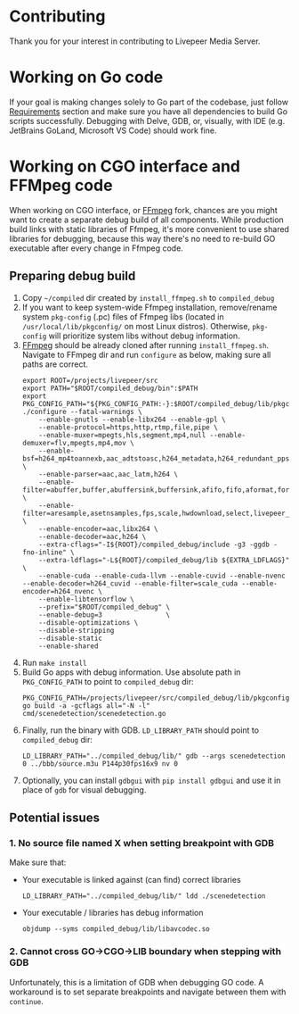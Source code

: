 # Contributing
Thank you for your interest in contributing to Livepeer Media Server.

# Working on Go code
If your goal is making changes solely to Go part of the codebase, just follow [Requirements](https://github.com/eliteprox/lpms/#requirements) section and make sure you have all dependencies to build Go scripts successfully. Debugging with Delve, GDB, or, visually, with IDE (e.g. JetBrains GoLand, Microsoft VS Code) should work fine.

# Working on CGO interface and FFMpeg code
When working on CGO interface, or [FFmpeg](https://github.com/livepeer/FFmpeg/) fork, chances are you might want to create a separate debug build of all components. While production build links with static libraries of Ffmpeg, it's more convenient to use shared libraries for debugging, because this way there's no need to re-build GO executable after every change in Ffmpeg code.

## Preparing debug build
1. Copy `~/compiled` dir created by `install_ffmpeg.sh` to `compiled_debug`
2. If you want to keep system-wide Ffmpeg installation, remove/rename system `pkg-config` (.pc) files of Ffmpeg libs (located in `/usr/local/lib/pkgconfig/` on most Linux distros). Otherwise, `pkg-config` will prioritize system libs without debug information.
3. [FFmpeg](https://github.com/livepeer/FFmpeg/) should be already cloned after running `install_ffmpeg.sh`. Navigate to FFmpeg dir and run `configure` as below, making sure all paths are correct.
    ```
    export ROOT=/projects/livepeer/src
    export PATH="$ROOT/compiled_debug/bin":$PATH
    export PKG_CONFIG_PATH="${PKG_CONFIG_PATH:-}:$ROOT/compiled_debug/lib/pkgconfig"
    ./configure --fatal-warnings \
        --enable-gnutls --enable-libx264 --enable-gpl \
        --enable-protocol=https,http,rtmp,file,pipe \
        --enable-muxer=mpegts,hls,segment,mp4,null --enable-demuxer=flv,mpegts,mp4,mov \
        --enable-bsf=h264_mp4toannexb,aac_adtstoasc,h264_metadata,h264_redundant_pps,extract_extradata \
        --enable-parser=aac,aac_latm,h264 \
        --enable-filter=abuffer,buffer,abuffersink,buffersink,afifo,fifo,aformat,format \
        --enable-filter=aresample,asetnsamples,fps,scale,hwdownload,select,livepeer_dnn,signature \
        --enable-encoder=aac,libx264 \
        --enable-decoder=aac,h264 \
        --extra-cflags="-I${ROOT}/compiled_debug/include -g3 -ggdb -fno-inline" \
        --extra-ldflags="-L${ROOT}/compiled_debug/lib ${EXTRA_LDFLAGS}" \
        --enable-cuda --enable-cuda-llvm --enable-cuvid --enable-nvenc --enable-decoder=h264_cuvid --enable-filter=scale_cuda --enable-encoder=h264_nvenc \
        --enable-libtensorflow \
        --prefix="$ROOT/compiled_debug" \
        --enable-debug=3                \
        --disable-optimizations \
        --disable-stripping
        --disable-static
        --enable-shared
    ```
4. Run `make install`
5. Build Go apps with debug information. Use absolute path in `PKG_CONFIG_PATH` to point to `compiled_debug` dir:
    ```
    PKG_CONFIG_PATH=/projects/livepeer/src/compiled_debug/lib/pkgconfig go build -a -gcflags all="-N -l" cmd/scenedetection/scenedetection.go
    ```
6. Finally, run the binary with GDB. `LD_LIBRARY_PATH` should point to `compiled_debug` dir:
    ```
    LD_LIBRARY_PATH="../compiled_debug/lib/" gdb --args scenedetection 0 ../bbb/source.m3u P144p30fps16x9 nv 0
    ```
7. Optionally, you can install `gdbgui` with `pip install gdbgui` and use it in place of `gdb` for visual debugging.  

## Potential issues
### 1. No source file named X when setting breakpoint with GDB
Make sure that:
* Your executable is linked against (can find) correct libraries
    ```
    LD_LIBRARY_PATH="../compiled_debug/lib/" ldd ./scenedetection
    ```
* Your executable / libraries has debug information
    ```
    objdump --syms compiled_debug/lib/libavcodec.so
    ```

### 2. Cannot cross GO->CGO->LIB boundary when stepping with GDB
Unfortunately, this is a limitation of GDB when debugging GO code. A workaround is to set separate breakpoints and navigate between them with `continue`.